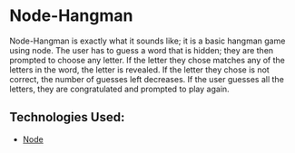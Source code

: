 # Node-Hangman

Node-Hangman is exactly what it sounds like; it is a basic hangman game using node.  The user has to guess a word that is hidden; they are then prompted to choose any letter.  If the letter they chose matches any of the letters in the word, the letter is revealed.  If the letter they chose is not correct, the number of guesses left decreases.  If the user guesses all the letters, they are congratulated and prompted to play again.

## Technologies Used:
* [Node](https://nodejs.org/en/)
